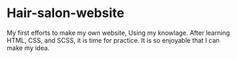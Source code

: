 # Hair-salon-website
My first efforts to make my own website, 
Using my knowlage.
After learning HTML, CSS, and SCSS, it is time for practice. It is so enjoyable that I can make my idea.

